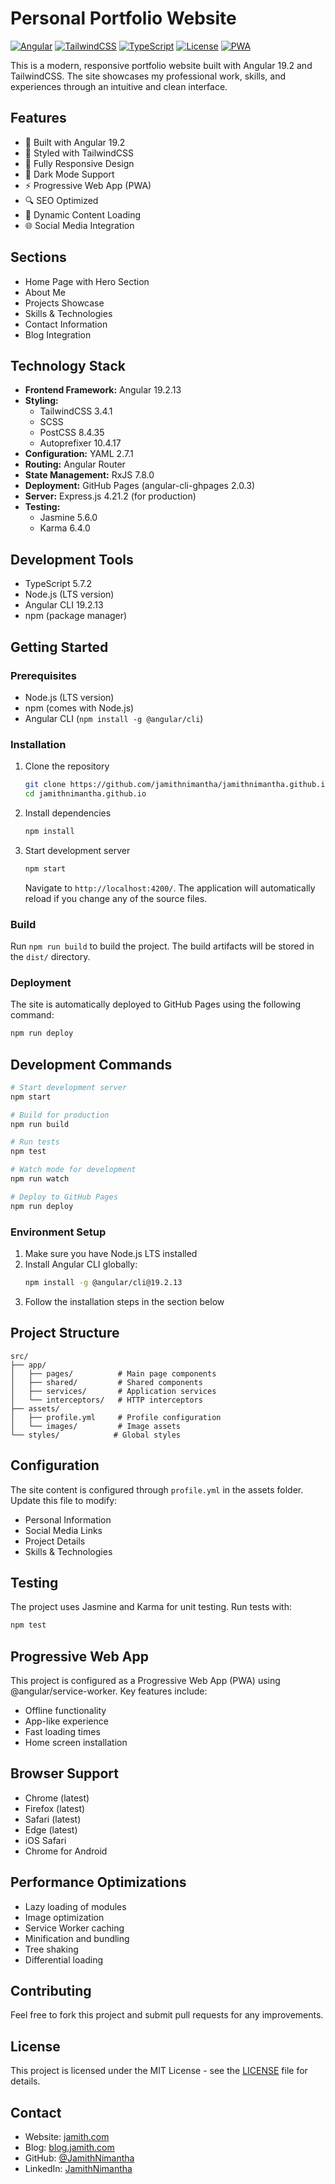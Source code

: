 # Personal Portfolio Website

[![Angular](https://img.shields.io/badge/Angular-19.2.13-DD0031?style=flat-square&logo=angular)](https://angular.io/)
[![TailwindCSS](https://img.shields.io/badge/TailwindCSS-3.4.1-38B2AC?style=flat-square&logo=tailwind-css)](https://tailwindcss.com/)
[![TypeScript](https://img.shields.io/badge/TypeScript-5.7.2-3178C6?style=flat-square&logo=typescript)](https://www.typescriptlang.org/)
[![License](https://img.shields.io/badge/License-MIT-yellow.svg)](https://opensource.org/licenses/MIT)
[![PWA](https://img.shields.io/badge/PWA-ready-5B0BB5.svg?style=flat-square&logo=pwa)](https://web.dev/progressive-web-apps/)

This is a modern, responsive portfolio website built with Angular 19.2 and TailwindCSS. The site showcases my professional work, skills, and experiences through an intuitive and clean interface.

## Features

- 🚀 Built with Angular 19.2
- 💨 Styled with TailwindCSS
- 📱 Fully Responsive Design
- 🌙 Dark Mode Support
- ⚡ Progressive Web App (PWA)
- 🔍 SEO Optimized
- 🎯 Dynamic Content Loading
- 🌐 Social Media Integration

## Sections

- Home Page with Hero Section
- About Me
- Projects Showcase
- Skills & Technologies
- Contact Information
- Blog Integration

## Technology Stack

- **Frontend Framework:** Angular 19.2.13
- **Styling:** 
  - TailwindCSS 3.4.1
  - SCSS
  - PostCSS 8.4.35
  - Autoprefixer 10.4.17
- **Configuration:** YAML 2.7.1
- **Routing:** Angular Router
- **State Management:** RxJS 7.8.0
- **Deployment:** GitHub Pages (angular-cli-ghpages 2.0.3)
- **Server:** Express.js 4.21.2 (for production)
- **Testing:** 
  - Jasmine 5.6.0
  - Karma 6.4.0

## Development Tools

- TypeScript 5.7.2
- Node.js (LTS version)
- Angular CLI 19.2.13
- npm (package manager)

## Getting Started

### Prerequisites

- Node.js (LTS version)
- npm (comes with Node.js)
- Angular CLI (`npm install -g @angular/cli`)

### Installation

1. Clone the repository
   ```bash
   git clone https://github.com/jamithnimantha/jamithnimantha.github.io.git
   cd jamithnimantha.github.io
   ```

2. Install dependencies
   ```bash
   npm install
   ```

3. Start development server
   ```bash
   npm start
   ```
   Navigate to `http://localhost:4200/`. The application will automatically reload if you change any of the source files.

### Build

Run `npm run build` to build the project. The build artifacts will be stored in the `dist/` directory.

### Deployment

The site is automatically deployed to GitHub Pages using the following command:
```bash
npm run deploy
```

## Development Commands

```bash
# Start development server
npm start

# Build for production
npm run build

# Run tests
npm test

# Watch mode for development
npm run watch

# Deploy to GitHub Pages
npm run deploy
```

### Environment Setup

1. Make sure you have Node.js LTS installed
2. Install Angular CLI globally:
   ```bash
   npm install -g @angular/cli@19.2.13
   ```
3. Follow the installation steps in the section below

## Project Structure

```
src/
├── app/
│   ├── pages/          # Main page components
│   ├── shared/         # Shared components
│   ├── services/       # Application services
│   └── interceptors/   # HTTP interceptors
├── assets/
│   ├── profile.yml     # Profile configuration
│   └── images/         # Image assets
└── styles/            # Global styles
```

## Configuration

The site content is configured through `profile.yml` in the assets folder. Update this file to modify:
- Personal Information
- Social Media Links
- Project Details
- Skills & Technologies

## Testing

The project uses Jasmine and Karma for unit testing. Run tests with:
```bash
npm test
```

## Progressive Web App

This project is configured as a Progressive Web App (PWA) using @angular/service-worker. Key features include:
- Offline functionality
- App-like experience
- Fast loading times
- Home screen installation

## Browser Support

- Chrome (latest)
- Firefox (latest)
- Safari (latest)
- Edge (latest)
- iOS Safari
- Chrome for Android

## Performance Optimizations

- Lazy loading of modules
- Image optimization
- Service Worker caching
- Minification and bundling
- Tree shaking
- Differential loading

## Contributing

Feel free to fork this project and submit pull requests for any improvements.

## License

This project is licensed under the MIT License - see the [LICENSE](LICENSE) file for details.

## Contact

- Website: [jamith.com](https://jamith.com)
- Blog: [blog.jamith.com](https://blog.jamith.com)
- GitHub: [@JamithNimantha](https://github.com/JamithNimantha)
- LinkedIn: [JamithNimantha](https://www.linkedin.com/in/JamithNimantha)
